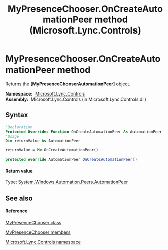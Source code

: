 ﻿---
title: MyPresenceChooser.OnCreateAutomationPeer method  (Microsoft.Lync.Controls)
TOCTitle: 'OnCreateAutomationPeer method '
ms:assetid: M:Microsoft.Lync.Controls.MyPresenceChooser.OnCreateAutomationPeer_DI_3_UC_OCS14MrefLyncWPF
ms:mtpsurl: https://msdn.microsoft.com/en-us/library/microsoft.lync.controls.mypresencechooser.oncreateautomationpeer_di_3_uc_ocs14mreflyncwpf(v=office.15)
ms:contentKeyID: 48590528
ms.date: 07/28/2014
mtps_version: v=office.15
f1_keywords:
- Microsoft.Lync.Controls.MyPresenceChooser.OnCreateAutomationPeer
dev_langs:
- CSharp
- JScript
- VB
- other
---

# MyPresenceChooser.OnCreateAutomationPeer method

Returns the **\[MyPresenceChooserAutomationPeer\]** object.

**Namespace:**  [Microsoft.Lync.Controls](microsoft-lync-controls-namespace_1.md)  
**Assembly:**  Microsoft.Lync.Controls (in Microsoft.Lync.Controls.dll)

## Syntax

``` vb
'Declaration
Protected Overrides Function OnCreateAutomationPeer As AutomationPeer
'Usage
Dim returnValue As AutomationPeer

returnValue = Me.OnCreateAutomationPeer()
```

``` csharp
protected override AutomationPeer OnCreateAutomationPeer()
```

#### Return value

Type: [System.Windows.Automation.Peers.AutomationPeer](http://msdn2.microsoft.com/en-us/library/ms523415)  

## See also

#### Reference

[MyPresenceChooser class](mypresencechooser-class-microsoft-lync-controls_1.md)

[MyPresenceChooser members](mypresencechooser-members-microsoft-lync-controls_1.md)

[Microsoft.Lync.Controls namespace](microsoft-lync-controls-namespace_1.md)

